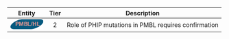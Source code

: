 |Entity|Tier|Description              |
|:----:|:----:|------------------------------|
|![PMBL](images/icons/PMBL_tier2.png) | 2 | Role of PHIP mutations in PMBL requires confirmation|
